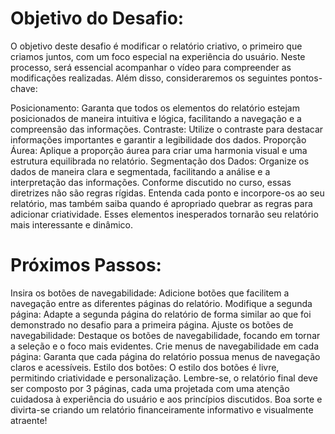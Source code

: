 # Objetivo do Desafio:
O objetivo deste desafio é modificar o relatório criativo, o primeiro que criamos juntos, com um foco especial na experiência do usuário. Neste processo, será essencial acompanhar o vídeo para compreender as modificações realizadas. Além disso, consideraremos os seguintes pontos-chave:

Posicionamento: Garanta que todos os elementos do relatório estejam posicionados de maneira intuitiva e lógica, facilitando a navegação e a compreensão das informações.
Contraste: Utilize o contraste para destacar informações importantes e garantir a legibilidade dos dados.
Proporção Áurea: Aplique a proporção áurea para criar uma harmonia visual e uma estrutura equilibrada no relatório.
Segmentação dos Dados: Organize os dados de maneira clara e segmentada, facilitando a análise e a interpretação das informações.
Conforme discutido no curso, essas diretrizes não são regras rígidas. Entenda cada ponto e incorpore-os ao seu relatório, mas também saiba quando é apropriado quebrar as regras para adicionar criatividade. Esses elementos inesperados tornarão seu relatório mais interessante e dinâmico.

# Próximos Passos:
Insira os botões de navegabilidade: Adicione botões que facilitem a navegação entre as diferentes páginas do relatório.
Modifique a segunda página: Adapte a segunda página do relatório de forma similar ao que foi demonstrado no desafio para a primeira página.
Ajuste os botões de navegabilidade: Destaque os botões de navegabilidade, focando em tornar a seleção e o foco mais evidentes.
Crie menus de navegabilidade em cada página: Garanta que cada página do relatório possua menus de navegação claros e acessíveis.
Estilo dos botões: O estilo dos botões é livre, permitindo criatividade e personalização.
Lembre-se, o relatório final deve ser composto por 3 páginas, cada uma projetada com uma atenção cuidadosa à experiência do usuário e aos princípios discutidos. Boa sorte e divirta-se criando um relatório financeiramente informativo e visualmente atraente!


